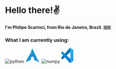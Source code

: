 # Hello there!✌️ 
#### I'm Philipe Scarinci, from Rio de Janeiro, Brazil. 🇧🇷
###
### What I am currently using:
<div style="display: inline_block;">
	<img alt="python" width=40 height=50 src=https://s3.dualstack.us-east-2.amazonaws.com/pythondotorg-assets/media/files/python-logo-only.svg>
	<img alt="archlinux" width=50 height=50 src=https://raw.githubusercontent.com/devicons/devicon/ca28c779441053191ff11710fe24a9e6c23690d6/icons/archlinux/archlinux-original.svg>
	<img alt="numpy"  width=45 height=55  src=https://www.svgrepo.com/show/354127/numpy.svg>
	<img alt="pybricks" width=40 height=50 src=https://raw.githubusercontent.com/devicons/devicon/ca28c779441053191ff11710fe24a9e6c23690d6/icons/vscode/vscode-original.svg><br/> 
	
</div>
